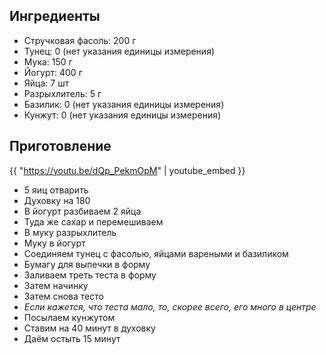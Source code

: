 ## Ингредиенты

- Стручковая фасоль: 200 г
- Тунец: 0 (нет указания единицы измерения)
- Мука: 150 г
- Йогурт: 400 г
- Яйца: 7 шт
- Разрыхлитель: 5 г
- Базилик: 0 (нет указания единицы измерения)
- Кунжут: 0 (нет указания единицы измерения)


## Приготовление

{{ "https://youtu.be/dQp_PekmOpM" | youtube_embed }}

- 5 яиц отварить 
- Духовку на 180
- В йогурт разбиваем 2 яйца 
- Туда же сахар и перемешиваем
- В муку разрыхлитель
- Муку в йогурт
- Соединяем тунец с фасолью, яйцами вареными и базиликом 
- Бумагу для выпечки в форму
- Заливаем треть теста в форму
- Затем начинку
- Затем снова тесто 
- *Если кажется, что теста мало, то, скорее всего, его много в центре*
- Посылаем кунжутом
- Ставим на 40 минут в духовку 
- Даём остыть 15 минут 